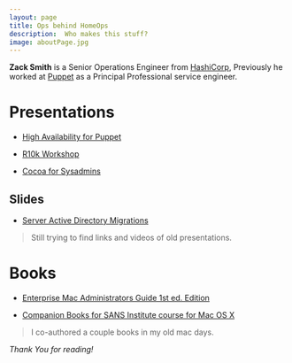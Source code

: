```yaml
---
layout: page
title: Ops behind HomeOps 
description:  Who makes this stuff? 
image: aboutPage.jpg
---
```


**Zack Smith** is a Senior Operations Engineer from [HashiCorp](http://www.hashicorp.com), Previously he worked at [Puppet](http://www.puppet.com) as a Principal Professional service engineer.



# Presentations
* [High Availability for Puppet](https://www.youtube.com/watch?v=lUSPOgXKwV8)

* [R10k Workshop](https://youtu.be/rQJbuqMCl9c)

* [Cocoa for Sysadmins](https://youtu.be/OgckpXpy1Uo)

## Slides

* [Server Active Directory Migrations](http://docs.macsysadmin.se/2012/pdf/MacSysAdmin2012AD.pdf)

> Still trying to find links and videos of old presentations.



# Books

* [Enterprise Mac Administrators Guide 1st ed. Edition](https://read.amazon.com/kp/embed?asin=B004VH5Z4O&preview=newtab&linkCode=kpe&ref_=cm_sw_r_kb_dp_W33FYBFGRRF3S6E88EHY&tag=homeops-20)  

* [Companion Books for SANS Institute course for Mac OS X](https://www.amazon.com/Foundations-Leopard-Security-Books-Professionals/dp/B008SM9UK8)  

> I co-authored a couple books in my old mac days.

*Thank You for reading!*

